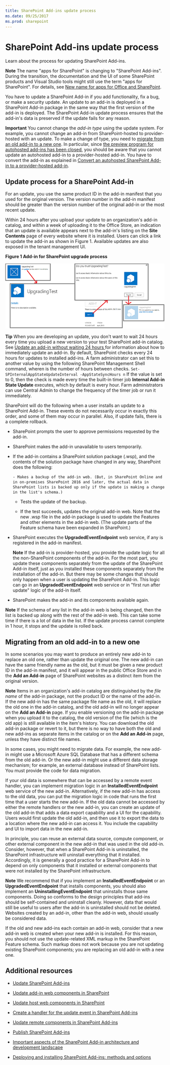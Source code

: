 ```yaml
---
title: SharePoint Add-ins update process
ms.date: 09/25/2017
ms.prod: sharepoint
---
```



# SharePoint Add-ins update process
Learn about the process for updating SharePoint Add-ins.
 

 **Note**  The name "apps for SharePoint" is changing to "SharePoint Add-ins". During the transition, the documentation and the UI of some SharePoint products and Visual Studio tools might still use the term "apps for SharePoint". For details, see  [New name for apps for Office and SharePoint](new-name-for-apps-for-sharepoint.md#bk_newname).
 

You have to update a SharePoint Add-in if you add functionality, fix a bug, or make a security update. An update to an add-in is deployed in a SharePoint Add-in package in the same way that the first version of the add-in is deployed. The SharePoint Add-in update process ensures that the add-in's data is preserved if the update fails for any reason.
 

 **Important**  You cannot change the  *add-in type*  using the update system. For example, you cannot change an add-in from SharePoint-hosted to provider-hosted with an update. To make a change of type, you need to [migrate from an old add-in to a new one](#Major). In particular, since  [the preview program for autohosted add-ins has been closed](http://blogs.office.com/2014/05/16/update-on-autohosted-apps-preview-program/), you should be aware that you cannot update an autohosted add-in to a provider-hosted add-in. You have to convert the add-in as explained in  [Convert an autohosted SharePoint Add-in to a provider-hosted add-in](convert-an-autohosted-sharepoint-add-in-to-a-provider-hosted-add-in.md).
 


## Update process for a SharePoint Add-in
<a name="Minor"> </a>

For an update, you use the same product ID in the add-in manifest that you used for the original version. The version number in the add-in manifest should be greater than the version number of the original add-in or the most recent update.
 

 
Within 24 hours after you upload your update to an organization's add-in catalog, and within a week of uploading it to the Office Store, an indication that an update is available appears next to the add-in's listing on the  **Site Contents** page of every website where it is installed. Users can click a link to update the add-in as shown in Figure 1. Available updates are also exposed in the tenant management UI.
 

 

**Figure 1 Add-in for SharePoint upgrade process**

 

 
![The UI steps for updating an app](../images/UpdatingApp_AppTileUpdateNotice.png)
 

    
 **Tip**   When you are developing an update, you don't want to wait 24 hours every time you upload a new version to your test SharePoint add-in catalog. See [Update an add-in without waiting 24 hours ](update-sharepoint-add-ins.md#ImmediateUpdateNotice) for information about how to immediately update an add-in. By default, SharePoint checks every 24 hours for updates to installed add-ins. A farm administrator can set this to another value by using the following SharePoint Management Shell command, wheren is the number of hours between checks. `Set-SPInternalAppStateUpdateInterval -AppStateSyncHours n` If the value is set to 0, then the check is made every time the built-in timer job **Internal Add-in State Update** executes, which by default is every hour. Farm administrators can use Central Admin to change the frequency of the timer job or run it immediately.
 

SharePoint will do the following when a user installs an update to a SharePoint Add-in. These events do not necessarily occur in exactly this order, and some of them may occur in parallel. Also, if update fails, there is a complete rollback.
 

 

 

- SharePoint prompts the user to approve permissions requested by the add-in.
    
 
- SharePoint makes the add-in unavailable to users temporarily.
    
 
- If the add-in contains a SharePoint solution package (.wsp), and the contents of the solution package have changed in any way, SharePoint does the following:
    
      - Makes a backup of the add-in web. (But, in SharePoint Online and in on-premises SharePoint 2016 and later, the actual data in SharePoint lists is backed up only if the update is making a change in the list's schema.)
    
 
  - Tests the update of the backup.
    
 
  - If the test succeeds, updates the original add-in web. Note that the new .wsp file in the add-in package is used to update the Features and other elements in the add-in web. (The update parts of the Feature schema have been expanded in SharePoint.)
    
 
- SharePoint executes the  **UpgradedEventEndpoint** web service, if any is registered in the add-in manifest.
    
     **Note**  If the add-in is provider-hosted, you provide the update logic for all the non-SharePoint components of the add-in. For the most part, you update these components separately from the update of the SharePoint Add-in itself, just as you installed these components separately from the installation of the add-in. But there may be some changes that should only happen when a user is updating the SharePoint Add-in. This logic can go in an  **UpgradedEventEndpoint** web service or in "first run after update" logic of the add-in itself.
- SharePoint makes the add-in and its components available again.
    
 

    
 **Note**  If the schema of any list in the add-in web is being changed, then the list is backed up along with the rest of the add-in web. This can take some time if there is a lot of data in the list. If the update process cannot complete in 1 hour, it stops and the update is rolled back.
 


## Migrating from an old add-in to a new one
<a name="Major"> </a>

In some scenarios you may want to produce an entirely new add-in to replace an old one, rather than update the original one. The new add-in can have the same friendly name as the old, but it must be given a new product ID in the add-in manifest, and it will appear in the public Office Store and in the  **Add an Add-in** page of SharePoint websites as a distinct item from the original version.
 

 

 **Note**  Items in an organization's add-in catalog are distinguished by the  *file name*  of the add-in package, not the product ID or the name of the add-in. If the new add-in has the same package file name as the old, it will replace the old one in the add-in catalog, and the old add-in will no longer appear on the **Add an Add-in** page. If you enable versioning on the add-in package when you upload it to the catalog, the old version of the file (which is the old app) is still available in the item's history. You can download the old add-in package or revert to it, but there is no way to have both the old and new add-ins as separate items in the catalog or on the **Add an Add-in** page, unless they have distinct file names.
 

In some cases, you might need to migrate data. For example, the new add-in might use a Microsoft Azure SQL Database that has a different schema from the old add-in. Or the new add-in might use a different data storage mechanism; for example, an external database instead of SharePoint lists. You must provide the code for data migration.
 

 
If your old data is somewhere that can be accessed by a remote event handler, you can implement migration logic in an  **InstalledEventEndpoint** web service of the new add-in. Alternatively, if the new add-in has access to the old data, you can put the migration logic in code that runs the first time that a user starts the new add-in. If the old data cannot be accessed by either the remote handlers or the new add-in, you can create an update of the old add-in that adds a data export capability and a UI for the capability. Users would first update the old add-in, and then use it to export the data to a location where the new add-in can access it. You include the capability and UI to import data in the new add-in.
 

 
In principle, you can reuse an external data source, compute component, or other external component in the new add-in that was used in the old add-in. Consider, however, that when a SharePoint Add-in is uninstalled, the SharePoint infrastructure will uninstall everything that it installed. Accordingly, it is generally a good practice for a SharePoint Add-in to depend on only components that it installed or external components that were not installed by the SharePoint infrastructure.
 

 

 **Note**  We recommend that if you implement an  **InstalledEventEndpoint** or an **UpgradedEventEndpoint** that installs components, you should also implement an **UninstallingEventEndpoint** that uninstalls those same components. Doing so conforms to the design principles that add-ins should be self-contained and uninstall cleanly. However, data that would still be useful to users after the add-in is uninstalled should not be deleted. Websites created by an add-in, other than the add-in web, should usually be considered data.
 

If the old and new add-ins each contain an add-in web, consider that a new add-in web is created when your new add-in is installed. For this reason, you should not use the update-related XML markup in the SharePoint Feature schema. Such markup does not work because you are not updating existing SharePoint components; you are replacing an old add-in with a new one.
 

 

## Additional resources
<a name="SP15appupgrade_addlresources"> </a>


-  [Update SharePoint Add-ins](update-sharepoint-add-ins.md)
    
 
-  [Update add-in web components in SharePoint](update-add-in-web-components-in-sharepoint.md)
    
 
-  [Update host web components in SharePoint](update-host-web-components-in-sharepoint.md)
    
 
-  [Create a handler for the update event in SharePoint Add-ins](create-a-handler-for-the-update-event-in-sharepoint-add-ins.md)
    
 
-  [Update remote components in SharePoint Add-ins](update-remote-components-in-sharepoint-add-ins.md)
    
 
-  [Publish SharePoint Add-ins](publish-sharepoint-add-ins.md)
    
 
-  [Important aspects of the SharePoint Add-in architecture and development landscape](important-aspects-of-the-sharepoint-add-in-architecture-and-development-landscap.md)
    
 
-  [Deploying and installing SharePoint Add-ins: methods and options](deploying-and-installing-sharepoint-add-ins-methods-and-options.md)
    
 

